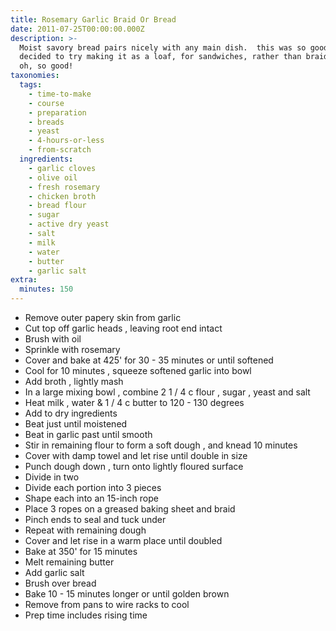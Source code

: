 ```yaml
---
title: Rosemary Garlic Braid Or Bread
date: 2011-07-25T00:00:00.000Z
description: >-
  Moist savory bread pairs nicely with any main dish.  this was so good, i
  decided to try making it as a loaf, for sandwiches, rather than braiding it. 
  oh, so good!
taxonomies:
  tags:
    - time-to-make
    - course
    - preparation
    - breads
    - yeast
    - 4-hours-or-less
    - from-scratch
  ingredients:
    - garlic cloves
    - olive oil
    - fresh rosemary
    - chicken broth
    - bread flour
    - sugar
    - active dry yeast
    - salt
    - milk
    - water
    - butter
    - garlic salt
extra:
  minutes: 150
---
```

 - Remove outer papery skin from garlic
 - Cut top off garlic heads , leaving root end intact
 - Brush with oil
 - Sprinkle with rosemary
 - Cover and bake at 425' for 30 - 35 minutes or until softened
 - Cool for 10 minutes , squeeze softened garlic into bowl
 - Add broth , lightly mash
 - In a large mixing bowl , combine 2 1 / 4 c flour , sugar , yeast and salt
 - Heat milk , water & 1 / 4 c butter to 120 - 130 degrees
 - Add to dry ingredients
 - Beat just until moistened
 - Beat in garlic past until smooth
 - Stir in remaining flour to form a soft dough , and knead 10 minutes
 - Cover with damp towel and let rise until double in size
 - Punch dough down , turn onto lightly floured surface
 - Divide in two
 - Divide each portion into 3 pieces
 - Shape each into an 15-inch rope
 - Place 3 ropes on a greased baking sheet and braid
 - Pinch ends to seal and tuck under
 - Repeat with remaining dough
 - Cover and let rise in a warm place until doubled
 - Bake at 350' for 15 minutes
 - Melt remaining butter
 - Add garlic salt
 - Brush over bread
 - Bake 10 - 15 minutes longer or until golden brown
 - Remove from pans to wire racks to cool
 - Prep time includes rising time
